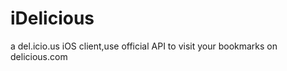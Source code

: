iDelicious
==========

a del.icio.us iOS client,use official API to visit your bookmarks on delicious.com